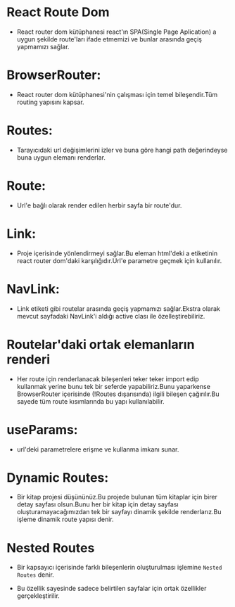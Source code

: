 # React Route Dom

- React router dom kütüphanesi react'ın SPA(Single Page Aplication) a uygun şekilde route'ları ifade etmemizi ve bunlar arasında geçiş yapmamızı sağlar.

# BrowserRouter:

- React router dom kütüphanesi'nin çalışması için temel bileşendir.Tüm routing yapısını kapsar.

# Routes:

- Tarayıcıdaki url değişimlerini izler ve buna göre hangi path değerindeyse buna uygun elemanı renderlar.

# Route:

- Url'e bağlı olarak render edilen herbir sayfa bir route'dur.

# Link:

- Proje içerisinde yönlendirmeyi sağlar.Bu eleman html'deki a etiketinin react router dom'daki karşılığıdır.Url'e parametre geçmek için kullanılır.

# NavLink:

- Link etiketi gibi routelar arasında geçiş yapmamızı sağlar.Ekstra olarak mevcut sayfadaki NavLink'i aldığı active clası ile özelleştirebiliriz.

# Routelar'daki ortak elemanların renderi

- Her route için renderlanacak bileşenleri teker teker import edip kullanmak yerine bunu tek bir seferde yapabiliriz.Bunu yaparkense BrowserRouter içerisinde (!Routes dışarısında) ilgili bileşen çağırılır.Bu sayede tüm route kısımlarında bu yapı kullanılabilir.

# useParams:

- url'deki parametrelere erişme ve kullanma imkanı sunar.

# Dynamic Routes:

- Bir kitap projesi düşününüz.Bu projede bulunan tüm kitaplar için birer detay sayfası olsun.Bunu her bir kitap için detay sayfası oluşturamayacağımızdan tek bir sayfayı dinamik şekilde renderlarız.Bu işleme dinamik route yapısı denir.

# Nested Routes

- Bir kapsayıcı içerisinde farklı bileşenlerin oluşturulması işlemine `Nested Routes` denir.

- Bu özellik sayesinde sadece belirtilen sayfalar için ortak özellikler gerçekleştirilir.
